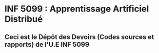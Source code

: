 # INF 5099 : Apprentissage Artificiel Distribué

## Ceci est le Dépôt des Devoirs (Codes sources et rapports) de l'U.E INF 5099
